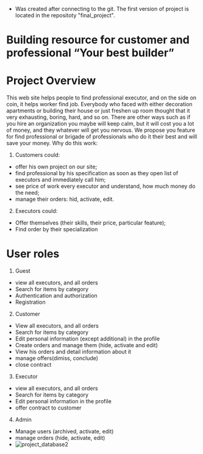* Was created after connecting to the git. The first version of project is located in the repositoty "final_project".

# Building resource for customer and professional “Your best builder”

# Project Overview

This web site helps people to find professional executor, and on the side on coin, it helps worker find job. Everybody who faced with either decoration apartments or building their house or just freshen up room thought that it very exhausting, boring, hard, and so on. There are other ways such as if you hire an organization you maybe will keep calm, but it will cost you a lot of money, and they whatever will get you nervous. We propose you feature for find professional or brigade of professionals who do it their best and will save your money. Why do this work:
1)	Customers could:
-	offer his own project on our site;
-	find professional by his specification as soon as they open list of executors and immediately call him;
-	see price of work every executor and understand, how much money do the need;
-	manage their orders: hid, activate, edit.
2)	Executors could:
-	Offer themselves (their skills, their price, particular feature);
-	Find order by their specialization

# User roles
1)	Guest
-	view all executors, and all orders
-	Search for items by category 
-	Authentication and authorization
-	Registration
2)	Customer
-	View all executors, and all orders
-	Search for items by category
-	Edit personal information (except additional) in the profile
-	Create orders and manage them (hide, activate and edit)
-	View his orders and detail information about it
-	manage offers(dimiss, conclude)
-	close contract
3)	Executor
-	view all executors, and all orders
-	Search for items by category 
-	Edit personal information in the profile
-	offer contract to customer
4) Admin
-	Manage users (archived, activate, edit) 
-	manage orders (hide, activate, edit)
-	![project_database2](https://user-images.githubusercontent.com/71207387/129384081-913492a2-7f14-4b53-b730-e6fca3bbdcab.png)





